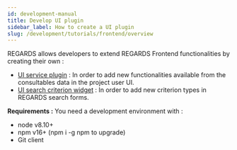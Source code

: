 ```yaml
---
id: development-manual
title: Develop UI plugin
sidebar_label: How to create a UI plugin
slug: /development/tutorials/frontend/overview
---
```


REGARDS allows developers to extend REGARDS Frontend functionalities by creating their own :

- [UI service plugin](../frontend/plugins/plugin-services.md) : In order to add new functionalities available from the
  consultables data in the project user UI.
- [UI search criterion widget](../frontend/plugins/plugin-criteria.md) : In order to add new criterion types in REGARDS
  search forms.

**Requirements :** You need a development environment with :

- node v8.10+
- npm v16+ (npm i -g npm to upgrade)
- Git client

